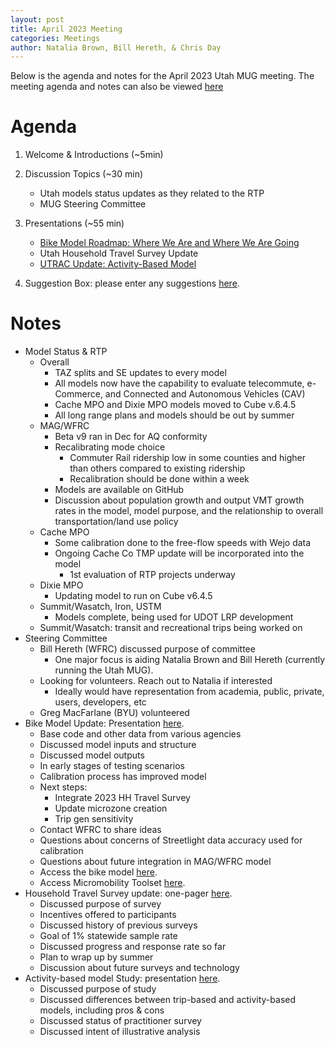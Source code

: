 ```yaml
---
layout: post
title: April 2023 Meeting
categories: Meetings
author: Natalia Brown, Bill Hereth, & Chris Day
---
```


Below is the agenda and notes for the April 2023 Utah MUG meeting. The meeting agenda and notes can also be viewed [here](https://docs.google.com/document/d/1INjGpaTnoyNo5jwV2wH1SD8sooiiuDyAiZdpoRF9ekA/edit)

# Agenda

1. Welcome & Introductions (~5min)

2. Discussion Topics (~30 min)

   - Utah models status updates as they related to the RTP
   - MUG Steering Committee 

3. Presentations (~55 min)
    
   - [Bike Model Roadmap: Where We Are and Where We Are Going](https://docs.google.com/presentation/d/1PHHGpdHDdVFs-_dzkiubjPtGfW5t1pQraRcWFFGbEE0/edit#slide=id.p)
   - Utah Household Travel Survey Update
   - [UTRAC Update: Activity-Based Model](https://docs.google.com/presentation/d/1NKScXcnUiRuC7f4LdyW1qX5iThfc3bzx/edit#slide=id.p1)

4. Suggestion Box: please enter any suggestions [here](https://docs.google.com/forms/d/e/1FAIpQLSeDrhBnu1zuc2MvGWOlZ1q85KSoE-NXFUH-Oc9id567GtV6Ow/viewform). 

# Notes

- Model Status & RTP
   - Overall
      - TAZ splits and SE updates to every model
      - All models now have the capability to evaluate telecommute, e-Commerce, and Connected and Autonomous Vehicles (CAV)
      - Cache MPO and Dixie MPO models moved to Cube v.6.4.5
      - All long range plans and models should be out by summer
   - MAG/WFRC
      - Beta v9 ran in Dec for AQ conformity
      - Recalibrating mode choice
         - Commuter Rail ridership low in some counties and higher than others compared to existing ridership
         - Recalibration should be done within a week
      - Models are available on GitHub
      - Discussion about population growth and output VMT growth rates in the model, model purpose, and the relationship to overall transportation/land use policy
   - Cache MPO
      - Some calibration done to the free-flow speeds with Wejo data
      - Ongoing Cache Co TMP update will be incorporated into the model
         - 1st evaluation of RTP projects underway
   - Dixie MPO
      - Updating model to run on Cube v6.4.5
   - Summit/Wasatch, Iron, USTM
      - Models complete, being used for UDOT LRP development
   - Summit/Wasatch: transit and recreational trips being worked on
- Steering Committee
   - Bill Hereth (WFRC) discussed purpose of committee
      - One major focus is aiding Natalia Brown and Bill Hereth (currently running the Utah MUG).
   - Looking for volunteers. Reach out to Natalia if interested
      - Ideally would have representation from academia, public, private, users, developers, etc
   - Greg MacFarlane (BYU) volunteered
- Bike Model Update: Presentation [here](https://docs.google.com/presentation/d/1PHHGpdHDdVFs-_dzkiubjPtGfW5t1pQraRcWFFGbEE0/edit). 
   - Base code and other data from various agencies
   - Discussed model inputs and structure
   - Discussed model outputs
   - In early stages of testing scenarios
   - Calibration process has improved model
   - Next steps:
      - Integrate 2023 HH Travel Survey
      - Update microzone creation
      - Trip gen sensitivity
   - Contact WFRC to share ideas
   - Questions about concerns of Streetlight data accuracy used for calibration
   - Questions about future integration in MAG/WFRC model
   - Access the bike model [here](https://github.com/WFRCAnalytics/utah_bike_demand_model).
   - Access Micromobility Toolset [here](https://github.com/RSGInc/micromobility_toolset).
- Household Travel Survey update: one-pager [here](https://docs.google.com/document/d/1yVR40sAniXN4Uf9Es8AOY3dRqAx-GmM55U-PRDG2wWE/edit#heading=h.9ogj6zydyiju).
   - Discussed purpose of survey
   - Incentives offered to participants
   - Discussed history of previous surveys
   - Goal of 1% statewide sample rate
   - Discussed progress and response rate so far
   - Plan to wrap up by summer
   - Discussion about future surveys and technology
- Activity-based model Study: presentation [here](https://docs.google.com/presentation/d/1NKScXcnUiRuC7f4LdyW1qX5iThfc3bzx/edit?rtpof=true&sd=true).
   - Discussed purpose of study
   - Discussed differences between trip-based and activity-based models, including pros & cons
   - Discussed status of practitioner survey
   - Discussed intent of illustrative analysis









